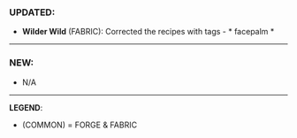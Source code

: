 ### UPDATED:
- **Wilder Wild** (FABRIC): Corrected the recipes with tags - * facepalm * 

---

### NEW:
- N/A

---

**LEGEND**:
- (COMMON) = FORGE & FABRIC